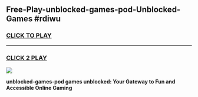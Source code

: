 
## Free-Play-unblocked-games-pod-Unblocked-Games #rdiwu
<h3>
<a href="https://news.freeplayer.one?title=unblocked-games-pod&ref=8M">CLICK TO PLAY</a></h3>
<hr>

<h3>
<a href="https://news.freeplayer.one?title=unblocked-games-pod&ref=8M">CLICK 2 PLAY</a>
  
</h3>

<a href="https://news.freeplayer.one?title=unblocked-games-pod&ref=8M"><img src="https://clearcache.store/games.png"></a>


**unblocked-games-pod games unblocked: Your Gateway to Fun and Accessible Online Gaming**
